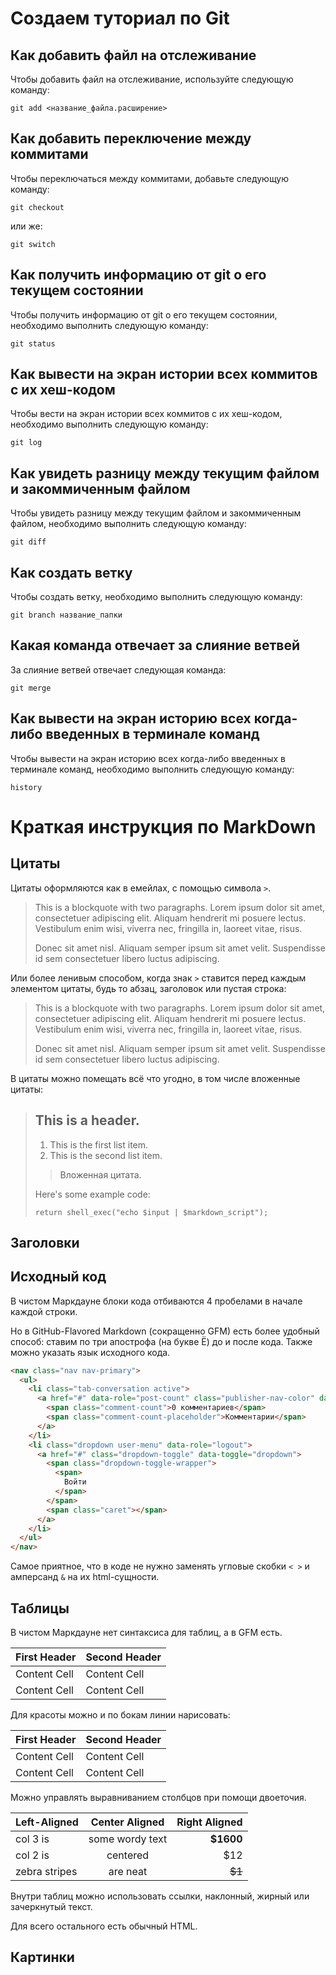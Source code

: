 # Создаем туториал по Git

## Как добавить файл на отслеживание

Чтобы добавить файл на отслеживание, используйте следующую команду:
```
git add <название_файла.расширение>
```
## Как добавить переключение между коммитами
 
 Чтобы переключаться между коммитами, добавьте следующую команду:
 ```
git checkout
 ```
или же:
 ```
git switch
 ```
 ## Как получить информацию от git о его текущем состоянии

 Чтобы получить информацию от git о его текущем состоянии, необходимо выполнить следующую команду:
 ```
 git status
 ```
 ## Как вывести на экран истории всех коммитов с их хеш-кодом

 Чтобы вести на экран истории всех коммитов с их хеш-кодом, необходимо выполнить следующую команду:
 ```
git log
 ```
 ## Как увидеть разницу между текущим файлом и закоммиченным файлом
 
 Чтобы увидеть разницу между текущим файлом и закоммиченным файлом, необходимо выполнить следующую команду:
 ```
 git diff
 ```
 ## Как создать ветку

 Чтобы создать ветку, необходимо выполнить следующую команду:
 ```
 git branch название_папки
 ```
 ## Какая команда отвечает за слияние ветвей

 За слияние ветвей отвечает следующая команда:
 ```
 git merge
 ```
 ## Как вывести на экран историю всех когда-либо введенных в терминале команд

 Чтобы вывести на экран историю всех когда-либо введенных в терминале команд, необходимо выполнить следующую команду:
 ```
 history
 ```


 # Краткая инструкция по MarkDown

 ## Цитаты

 Цитаты оформляются как в емейлах, с помощью символа `>`.

> This is a blockquote with two paragraphs. Lorem ipsum dolor sit amet,
> consectetuer adipiscing elit. Aliquam hendrerit mi posuere lectus.
> Vestibulum enim wisi, viverra nec, fringilla in, laoreet vitae, risus.
>
> Donec sit amet nisl. Aliquam semper ipsum sit amet velit. Suspendisse
> id sem consectetuer libero luctus adipiscing.

Или более ленивым способом, когда знак `>` ставится перед каждым элементом цитаты, будь то абзац, заголовок или пустая строка:

> This is a blockquote with two paragraphs. Lorem ipsum dolor sit amet,
consectetuer adipiscing elit. Aliquam hendrerit mi posuere lectus.
Vestibulum enim wisi, viverra nec, fringilla in, laoreet vitae, risus.
>
> Donec sit amet nisl. Aliquam semper ipsum sit amet velit. Suspendisse
id sem consectetuer libero luctus adipiscing.

В цитаты можно помещать всё что угодно, в том числе вложенные цитаты:

> ## This is a header.
>
> 1.   This is the first list item.
> 2.   This is the second list item.
>
> > Вложенная цитата.
>
> Here's some example code:
>
>     return shell_exec("echo $input | $markdown_script");

 ## Заголовки

 ## Исходный код

В чистом Маркдауне блоки кода отбиваются 4 пробелами в начале каждой строки.

Но в GitHub-Flavored Markdown (сокращенно GFM) есть более удобный способ: ставим по три апострофа (на букве Ё) до и после кода. Также можно указать язык исходного кода.

```html
<nav class="nav nav-primary">
  <ul>
    <li class="tab-conversation active">
      <a href="#" data-role="post-count" class="publisher-nav-color" data-nav="conversation">
        <span class="comment-count">0 комментариев</span>
        <span class="comment-count-placeholder">Комментарии</span>
      </a>
    </li>
    <li class="dropdown user-menu" data-role="logout">
      <a href="#" class="dropdown-toggle" data-toggle="dropdown">
        <span class="dropdown-toggle-wrapper">
          <span>
            Войти
          </span>
        </span>
        <span class="caret"></span>
      </a>
    </li>
  </ul>
</nav>
```

Самое приятное, что в коде не нужно заменять угловые скобки `< >` и амперсанд `&` на их html-сущности.

 ## Таблицы

В чистом Маркдауне нет синтаксиса для таблиц, а в GFM есть.

First Header  | Second Header
------------- | -------------
Content Cell  | Content Cell
Content Cell  | Content Cell

Для красоты можно и по бокам линии нарисовать:

| First Header  | Second Header |
| ------------- | ------------- |
| Content Cell  | Content Cell  |
| Content Cell  | Content Cell  |

Можно управлять выравниванием столбцов при помощи двоеточия.

| Left-Aligned  | Center Aligned  | Right Aligned |
|:------------- |:---------------:| -------------:|
| col 3 is      | some wordy text |     **$1600** |
| col 2 is      | centered        |         $12   |
| zebra stripes | are neat        |        ~~$1~~ |

Внутри таблиц можно использовать ссылки, наклонный, жирный или зачеркнутый текст.

Для всего остального есть обычный HTML.

 ## Картинки
